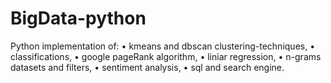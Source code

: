 # BigData-python
Python implementation of:
    • kmeans and dbscan clustering-techniques,
    • classifications,
    • google pageRank algorithm,
    • liniar regression,
    • n-grams datasets and filters,
    • sentiment analysis,
    • sql and search engine.
